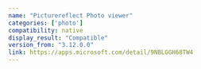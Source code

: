 ```yaml
---
name: "Picturereflect Photo viewer"
categories: ['photo']
compatibility: native
display_result: "Compatible"
version_from: "3.12.0.0"
link: https://apps.microsoft.com/detail/9NBLGGH68TW4
---
```

